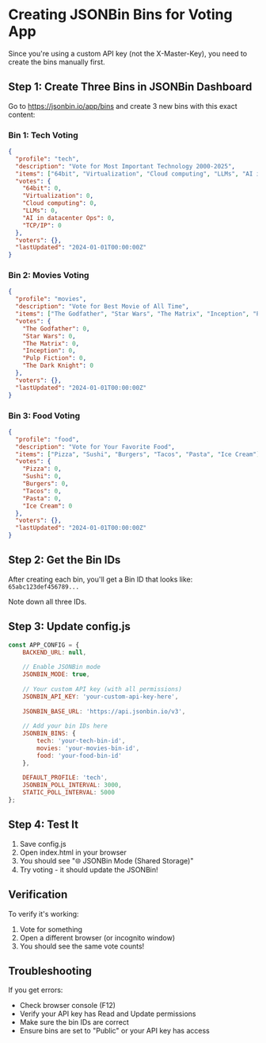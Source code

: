 # Creating JSONBin Bins for Voting App

Since you're using a custom API key (not the X-Master-Key), you need to create the bins manually first.

## Step 1: Create Three Bins in JSONBin Dashboard

Go to https://jsonbin.io/app/bins and create 3 new bins with this exact content:

### Bin 1: Tech Voting
```json
{
  "profile": "tech",
  "description": "Vote for Most Important Technology 2000-2025",
  "items": ["64bit", "Virtualization", "Cloud computing", "LLMs", "AI in datacenter Ops", "TCP/IP"],
  "votes": {
    "64bit": 0,
    "Virtualization": 0,
    "Cloud computing": 0,
    "LLMs": 0,
    "AI in datacenter Ops": 0,
    "TCP/IP": 0
  },
  "voters": {},
  "lastUpdated": "2024-01-01T00:00:00Z"
}
```

### Bin 2: Movies Voting
```json
{
  "profile": "movies",
  "description": "Vote for Best Movie of All Time",
  "items": ["The Godfather", "Star Wars", "The Matrix", "Inception", "Pulp Fiction", "The Dark Knight"],
  "votes": {
    "The Godfather": 0,
    "Star Wars": 0,
    "The Matrix": 0,
    "Inception": 0,
    "Pulp Fiction": 0,
    "The Dark Knight": 0
  },
  "voters": {},
  "lastUpdated": "2024-01-01T00:00:00Z"
}
```

### Bin 3: Food Voting
```json
{
  "profile": "food",
  "description": "Vote for Your Favorite Food",
  "items": ["Pizza", "Sushi", "Burgers", "Tacos", "Pasta", "Ice Cream"],
  "votes": {
    "Pizza": 0,
    "Sushi": 0,
    "Burgers": 0,
    "Tacos": 0,
    "Pasta": 0,
    "Ice Cream": 0
  },
  "voters": {},
  "lastUpdated": "2024-01-01T00:00:00Z"
}
```

## Step 2: Get the Bin IDs

After creating each bin, you'll get a Bin ID that looks like: `65abc123def456789...`

Note down all three IDs.

## Step 3: Update config.js

```javascript
const APP_CONFIG = {
    BACKEND_URL: null,
    
    // Enable JSONBin mode
    JSONBIN_MODE: true,
    
    // Your custom API key (with all permissions)
    JSONBIN_API_KEY: 'your-custom-api-key-here',
    
    JSONBIN_BASE_URL: 'https://api.jsonbin.io/v3',
    
    // Add your bin IDs here
    JSONBIN_BINS: {
        tech: 'your-tech-bin-id',
        movies: 'your-movies-bin-id',
        food: 'your-food-bin-id'
    },
    
    DEFAULT_PROFILE: 'tech',
    JSONBIN_POLL_INTERVAL: 3000,
    STATIC_POLL_INTERVAL: 5000
};
```

## Step 4: Test It

1. Save config.js
2. Open index.html in your browser
3. You should see "🌐 JSONBin Mode (Shared Storage)"
4. Try voting - it should update the JSONBin!

## Verification

To verify it's working:
1. Vote for something
2. Open a different browser (or incognito window)
3. You should see the same vote counts!

## Troubleshooting

If you get errors:
- Check browser console (F12)
- Verify your API key has Read and Update permissions
- Make sure the bin IDs are correct
- Ensure bins are set to "Public" or your API key has access